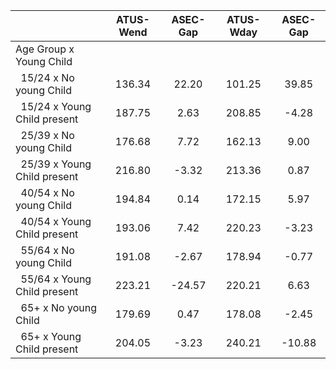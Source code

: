 
|                      |    ATUS-Wend |     ASEC-Gap |    ATUS-Wday |     ASEC-Gap |
| -------------------- | :----------: | :----------: | :----------: | :----------: |
| Age Group x Young Child |              |              |              |              |
| &nbsp;&nbsp;15/24 x No young Child |       136.34 |        22.20 |       101.25 |        39.85 |
| &nbsp;&nbsp;15/24 x Young Child present |       187.75 |         2.63 |       208.85 |        -4.28 |
| &nbsp;&nbsp;25/39 x No young Child |       176.68 |         7.72 |       162.13 |         9.00 |
| &nbsp;&nbsp;25/39 x Young Child present |       216.80 |        -3.32 |       213.36 |         0.87 |
| &nbsp;&nbsp;40/54 x No young Child |       194.84 |         0.14 |       172.15 |         5.97 |
| &nbsp;&nbsp;40/54 x Young Child present |       193.06 |         7.42 |       220.23 |        -3.23 |
| &nbsp;&nbsp;55/64 x No young Child |       191.08 |        -2.67 |       178.94 |        -0.77 |
| &nbsp;&nbsp;55/64 x Young Child present |       223.21 |       -24.57 |       220.21 |         6.63 |
| &nbsp;&nbsp;65+ x No young Child |       179.69 |         0.47 |       178.08 |        -2.45 |
| &nbsp;&nbsp;65+ x Young Child present |       204.05 |        -3.23 |       240.21 |       -10.88 |

